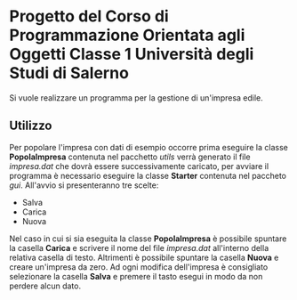 # Progetto del Corso di Programmazione Orientata agli Oggetti Classe 1 Università degli Studi di Salerno

Si vuole realizzare un programma per la gestione di un'impresa edile.

## Utilizzo

Per popolare l'impresa con dati di esempio occorre prima eseguire la classe **PopolaImpresa** contenuta nel pacchetto *utils* verrà generato il file *impresa.dat* che dovrà essere successivamente caricato, per avviare il programma è necessario eseguire la classe **Starter** contenuta nel paccheto *gui*. All'avvio si presenteranno tre scelte: 
- Salva
- Carica
- Nuova

Nel caso in cui si sia eseguita la classe **PopolaImpresa** è possibile spuntare la casella **Carica** e scrivere il nome del file *impresa.dat* all'interno della relativa casella di testo. Altrimenti è possibile spuntare la casella **Nuova** e creare un'impresa da zero. Ad ogni modifica dell'impresa è consigliato selezionare la casella **Salva** e premere il tasto esegui in modo da non perdere alcun dato.

